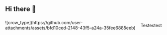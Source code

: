 ## Hi there 👋

<div style="display: flex; align-items: center;">
  ![crow_type](https://github.com/user-attachments/assets/bfd10ced-2148-43f5-a24a-35fee6885eeb)
   <p>Testestest</p>
</div>

<!--
**ZeroDelusions/ZeroDelusions** is a ✨ _special_ ✨ repository because its `README.md` (this file) appears on your GitHub profile.

Here are some ideas to get you started:

- 🔭 I’m currently working on ...
- 🌱 I’m currently learning ...
- 👯 I’m looking to collaborate on ...
- 🤔 I’m looking for help with ...
- 💬 Ask me about ...
- 📫 How to reach me: ...
- 😄 Pronouns: ...
- ⚡ Fun fact: ...
-->
